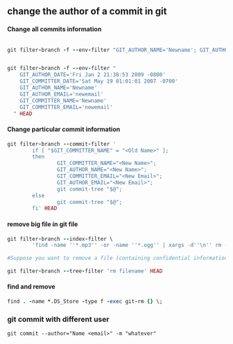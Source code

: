 ## change the author of a commit in git

#### Change all commits information

```ruby

git filter-branch -f --env-filter "GIT_AUTHOR_NAME='Newname'; GIT_AUTHOR_EMAIL='newemail'; GIT_COMMITTER_NAME='Newname'; GIT_COMMITTER_EMAIL='newemail';" HEAD


git filter-branch -f --env-filter "
    GIT_AUTHOR_DATE='Fri Jan 2 21:38:53 2009 -0800'
    GIT_COMMITTER_DATE='Sat May 19 01:01:01 2007 -0700'
    GIT_AUTHOR_NAME='Newname'
    GIT_AUTHOR_EMAIL='newemail'
    GIT_COMMITTER_NAME='Newname'
    GIT_COMMITTER_EMAIL='newemail'
  " HEAD

```


#### Change particular commit information

```ruby
git filter-branch --commit-filter '  
        if [ "$GIT_COMMITTER_NAME" = "<Old Name>" ];  
        then  
                GIT_COMMITTER_NAME="<New Name>";  
                GIT_AUTHOR_NAME="<New Name>";  
                GIT_COMMITTER_EMAIL="<New Email>";  
                GIT_AUTHOR_EMAIL="<New Email>";  
                git commit-tree "$@";  
        else  
                git commit-tree "$@";  
        fi' HEAD 
```

#### remove big file in git file

```ruby
git filter-branch --index-filter \   
        'find -name ''*.mp3'' -or -name ''*.ogg'' | xargs -d''\n'' rm -f'  
  
#Suppose you want to remove a file (containing confidential information or copyright violation) from all commits:  
  
git filter-branch --tree-filter 'rm filename' HEAD  
```

#### find and remove

```ruby
find . -name *.DS_Store -type f -exec git-rm {} \;
```


### git commit with different user

```
git commit --author="Name <email>" -m "whatever"
```
